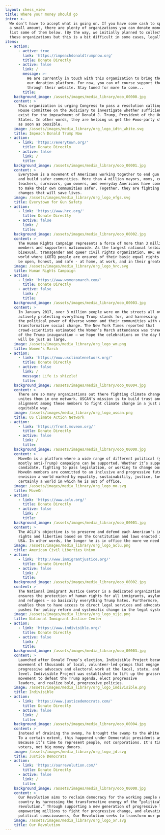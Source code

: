 ```yaml
---
layout: chess_view
title: Where your money should go
intro: >-
  We don’t have to accept what is going on. If you have some cash to spare, even
  a small amount, there are plenty of organizations you can donate money to – we
  list some of them below. (By the way, we initially planned to collect money for
  these organizations but this is a bit difficult in some cases, legally speaking... stay tuned until we have figure this     out!) Once we've figured this out, you can vote on which organizations we donate a portion of the funds raised. Follow us on Twitter and vote! (Add a date here when voting starts?)
items:
  - action:
      - active: true
        link: 'https://impeachdonaldtrumpnow.org'
        title: Donate Directly
      - active: false
        link: /
        message: >-
          We are currently in touch with this organization to bring them onto
          our donation platform. For now, you can of course support them directly
          through their website. Stay tuned for more to come...
        title:
    background_image: /assets/images/media_library/ooo_00000.jpg
    content: >
      This organization is urging Congress to pass a resolution calling for the
      House Committee on the Judiciary to investigate whether sufficient grounds
      exist for the impeachment of Donald J. Trump, President of the United
      States. In other words, they are helping us get the #ooo-party started
      as soon as possible.
    image: /assets/images/media_library/org_logo_idtn_white.svg
    title: Impeach Donald Trump Now
  - action:
      - link: 'https://everytown.org/'
        title: Donate Directly
      - active: false
        link: /
        title:
    background_image: /assets/images/media_library/ooo_00001.jpg
    content: >
      Everytown is a movement of Americans working together to end gun violence
      and build safer communities. More than 4 million mayors, moms, cops,
      teachers, survivors, gun owners, and everyday Americans have come together
      to make their own communities safer. Together, they are fighting for
      changes that will save lives.
    image: /assets/images/media_library/org_logo_efgs.svg
    title: Everytown for Gun Safety
  - action:
      - link: 'https://www.hrc.org/'
        title: Donate Directly
      - active: false
        link: /
        title:
    background_image: /assets/images/media_library/ooo_00002.jpg
    content: >
      The Human Rights Campaign represents a force of more than 3 million
      members and supporters nationwide. As the largest national lesbian, gay,
      bisexual, transgender and queer civil rights organization, HRC envisions a
      world where LGBTQ people are ensured of their basic equal rights and can
      be open, honest, and safe - at home, at work, and in their greater communities.
    image: /assets/images/media_library/org_logo_hrc.svg
    title: Human Rights Campaign
  - action:
      - link: 'https://www.womensmarch.com/'
        title: Donate Directly
      - active: false
        link: /
        title:
    background_image: /assets/images/media_library/ooo_00003.jpg
    content: >
      In January 2017, over 3 million people were on the streets all over the US,
      actively protesting everything Trump stands for, and harnessing
      the political power of diverse women and their communities with a common goal - to create
      transformative social change. The New York Times reported that
      crowd-scientists estimated the Women’s March attendance was three times the size
      of the Trump inauguration – we hope the celebrations on the day he is ooo
      will be just as large.
    image: /assets/images/media_library/org_logo_wm.png
    title: Women’s March
  - action:
      - link: 'https://www.usclimatenetwork.org/'
        title: Donate Directly
      - active: false
        link: /
        message: Life is shizzle!
        title:
    background_image: /assets/images/media_library/ooo_00004.jpg
    content: >
      There are so many organizations out there fighting climate change – 175+
      unites them in one network. USCAN’s mission is to build trust and
      alignment among these members to fight climate change in a just and
      equitable way.
    image: /assets/images/media_library/org_logo_uscan.png
    title: US Climate Action Network
  - action:
      - link: 'https://front.moveon.org/'
        title: Donate Directly
      - active: false
        link: /
        title:
    background_image: /assets/images/media_library/ooo_00000.jpg
    content: >
      MoveOn is a platform where a wide range of different political (yes,
      mostly anti-Trump) campaigns can be supported. Whether it’s supporting a
      candidate, fighting to pass legislation, or working to change our culture,
      MoveOn members are committed to an inclusive and progressive future. They
      envision a world marked by equality, sustainability, justice, love - and
      certainly a world in which he is out of office.
    image: /assets/images/media_library/org_logo_mo.svg
    title: MoveOn
  - action:
      - link: 'https://www.aclu.org/'
        title: Donate Directly
      - active: false
        link: /
        title:
    background_image: /assets/images/media_library/ooo_00001.jpg
    content: >
      The ACLU’s objective is to preserve and defend each American's individual
      rights and liberties based on the Constitution and laws enacted in the
      USA. In other words, the longer he is in office the more we need the ACLU.
    image: /assets/images/media_library/org_logo_aclu.png
    title: American Civil Liberties Union
  - action:
      - link: 'http://www.immigrantjustice.org/'
        title: Donate Directly
      - active: false
        link: /
        title:
    background_image: /assets/images/media_library/ooo_00002.jpg
    content: >
      The National Immigrant Justice Center is a dedicated organization that
      ensures the protection of human rights for all immigrants, asylum seekers,
      and refugees – so basically everything Trump hates. Furthermore, the NIJ also
      enables them to have access to direct legal services and advocates, as it
      pushes for policy reform and systematic change in the legal system.
    image: /assets/images/media_library/org_logo_nijc.png
    title: National Immigrant Justice Center
  - action:
      - link: 'https://www.indivisible.org/'
        title: Donate Directly
      - active: false
        link: /
        title:
    background_image: /assets/images/media_library/ooo_00003.jpg
    content: >
      Launched after Donald Trump’s election, Indivisible Project became a nationwide
      movement of thousands of local, volunteer-led groups that engage in
      progressive advocacy and electoral work at the local, state, and national
      level. Indivisible Project was established to lift up the grassroots
      movement to defeat the Trump agenda, elect progressive
      leaders, and realize bold, progressive policies.
    image: /assets/images/media_library/org_logo_indivisible.png
    title: Indivisible
  - action:
      - link: 'https://www.justicedemocrats.com/'
        title: Donate Directly
      - active: false
        link: /
        title:
    background_image: /assets/images/media_library/ooo_00004.jpg
    content: >
      Instead of draining the swamp, he brought the swamp to the White House.
      To a certain extent, this happened under Democratic presidents as well.
      Because it’s time to represent people, not corporations. It's time to take back the party for
      voters, not big money donors.
    image: /assets/images/media_library/org_logo_jd.svg
    title: Justice Democrats
  - action:
      - link: 'https://ourrevolution.com/'
        title: Donate Directly
      - active: false
        link: /
        title:
    background_image: /assets/images/media_library/ooo_00000.jpg
    content: >
      Our Revolution aims to reclaim democracy for the working people of our
      country by harnessing the transformative energy of the “political
      revolution.” Through supporting a new generation of progressive leaders,
      empowering millions to fight for progressive change, and elevating the
      political consciousness, Our Revolution seeks to transform our political and economic systems to once again be       responsive to the needs of working families.
    image: /assets/images/media_library/org_logo_or.svg
    title: Our Revolution
---
```

